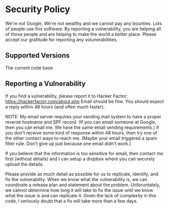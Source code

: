 # Security Policy
We're not Google. We're not wealthy and we cannot pay any bounties.
Lots of people use this software. By reporting a vulnerability, you are helping all of those people and are helping to make the world a better place. Please accept our gratitude for reporting any volunerabilities.

## Supported Versions
The current code base.

## Reporting a Vulnerability
If you find a vulnerability, please report it to Hacker Factor: https://hackerfactor.com/about.php
Email should be fine. You should expect a reply within 48 hours (and often much faster).

NOTE: My email server requires your sending mail system to have a proper reverse hostname and SPF record. (If you can email someone at Google, then you can email me. We have the same email sending requirements.)
If you don't receive some kind of response within 48 hours, then try one of the other contact ways to reach me. (Maybe your email triggered a spam filter rule. Don't give up just because one email didn't work.)

If you believe that the information is too sensitive for email, then contact me first (without details) and I can setup a dropbox where you can securely upload the details.

Please provide as much detail as possible for us to replicate, identify, and fix the vulnerability.
When we know what the vulnerability is, we can coordinate a release plan and statement about the problem.
Unforuntately, we cannot determine how long it will take to fix the issue until we know what the issue is and can replicate it. Given the lack of complexity in this code, I seriously doubt that a fix will take more than a few days.
